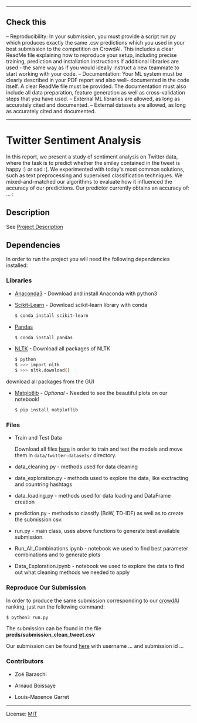 ------------------------------------------------------------------
Check this
------------------------------------------------------------------

– Reproducibility: In your submission, you must provide a script run.py which produces exactly the same .csv predictions which you used in your best submission to the competition on CrowdAI. This includes a clear ReadMe file explaining how to reproduce your setup, including precise training, prediction and installation instructions if additional libraries are used - the same way as if you would ideally instruct a new teammate to start working with your code.
– Documentation: Your ML system must be clearly described in your PDF report and also well- documented in the code itself. A clear ReadMe file must be provided. The documentation must also include all data preparation, feature generation as well as cross-validation steps that you have used.
– External ML libraries are allowed, as long as accurately cited and documented.
– External datasets are allowed, as long as accurately cited and documented.

------------------------------------------------------------------

# Twitter Sentiment Analysis

In this report, we present a study of sentiment analysis on Twitter data, where the task is to predict whether the smiley contained in the tweet is happy :) or sad :(. 
We experimented with today's most common solutions, such as text preprocessing and supervised classification techniques. We mixed-and-matched our algorithms to evaluate how it influenced the accuracy of our predictions. 
Our predictor currently obtains an accuracy of: ...  : 

## Description

See [Project Description](https://github.com/epfml/ML_course/tree/master/projects/project2/project_text_classification)

## Dependencies

In order to run the project you will need the following dependencies installed:

### Libraries

* [Anaconda3](https://www.anaconda.com/download/) - Download and install Anaconda with python3
* [Scikit-Learn](https://scikit-learn.org/stable/) - Download scikit-learn library with conda

    ```sh
    $ conda install scikit-learn
    ```
    
* [Pandas](https://pandas.pydata.org/)

    ```sh
    $ conda install pandas
    ```
    
* [NLTK](https://www.nltk.org/) - Download all packages of NLTK

    ```sh
    $ python
    $ >>> import nltk
    $ >>> nltk.download()
    ```
 download all packages from the GUI
 
 * [Matplotlib](https://matplotlib.org/) - *Optional* - Needed to see the beautiful plots on our notebook!
    ```sh
    $ pip install matplotlib
    ```
### Files
* Train and Test Data

    Download all files [here](https://www.crowdai.org/challenges/epfl-ml-text-classification/dataset_files) in order to train and test the models
    and move them in `data/twitter-datasets/` directory.

* data_cleaning.py - methods used for data cleaning
* data_exploration.py - methods used to explore the data, like exctracting and countring hashtags
* data_loading.py - methods used for data loading and DataFrame creation
* prediction.py - methods to classify (BoW, TD-IDF) as well as to create the submission csv.
* run.py - main class, uses above functions to generate best available submission.
* Run_All_Combinations.ipynb - notebook we used to find best parameter combinations and to generate plots
* Data_Exploration.ipynb - notebook we used to explore the data to find out what cleaning methods we needed to apply

### Reproduce Our Submission
In order to produce the same submission corresponding to our [crowdAI](https://www.crowdai.org/challenges/epfl-ml-text-classification) ranking, just run the following command:
```sh 
$ python3 run.py
```

The submission can be found in the file __preds/submission_clean_tweet.csv__

Our submission can be found [here](https://www.crowdai.org/challenges/epfl-ml-text-classification) with username ... and submission id ...
### Contributors

- Zoé Baraschi
- Arnaud Boissaye
- Louis-Maxence Garret


   [Anaconda3]: <https://www.continuum.io/downloads>
   [Scikit-Learn]: <http://scikit-learn.org/stable/install.html>
   [NLTK]: <http://www.nltk.org/>
___

License: [MIT](https://opensource.org/licenses/MIT)
